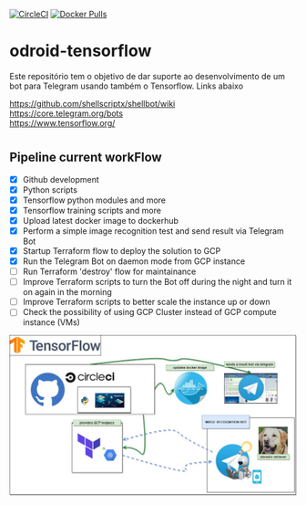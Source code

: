 [![CircleCI](https://circleci.com/gh/dodopontocom/odroid-tensorflow/tree/develop.svg?style=svg)](https://circleci.com/gh/dodopontocom/odroid-tensorflow/tree/develop)
[![Docker Pulls](https://img.shields.io/docker/pulls/rodolfoneto/tensorflow-retrained-experience.svg)](https://hub.docker.com/r/rodolfoneto/tensorflow-retrained-experience/)

# odroid-tensorflow

Este repositório tem o objetivo de dar suporte ao desenvolvimento de um bot para Telegram usando também o Tensorflow. Links abaixo  

https://github.com/shellscriptx/shellbot/wiki  
https://core.telegram.org/bots  
https://www.tensorflow.org/  

#

## Pipeline current workFlow  
- [x] Github development  
- [x] Python scripts  
- [x] Tensorflow python modules and more  
- [x] Tensorflow training scripts and more  
- [x] Upload latest docker image to dockerhub  
- [x] Perform a simple image recognition test and send result via Telegram Bot    
- [x] Startup Terraform flow to deploy the solution to GCP  
- [x] Run the Telegram Bot on daemon mode from GCP instance  
- [ ] Run Terraform 'destroy' flow for maintainance  
- [ ] Improve Terraform scripts to turn the Bot off during the night and turn it on again in the morning    
- [ ] Improve Terraform scripts to better scale the instance up or down  
- [ ] Check the possibility of using GCP Cluster instead of GCP compute instance (VMs)    

![Pipeline workFlow](images/01_dev_flow.jpg)
